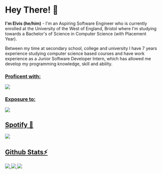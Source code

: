 # Hey There! 👋
**I'm Elvis (he/him)** - I'm an Aspiring Software Engineer who is currently enrolled at the University of the West of England, Bristol where I'm studying towards a Bachelor's of Science in Computer Science (with Placement Year). 

Between my time at secondary school, college and university I have 7 years experience studying computer science based courses and have work experience as a Junior Software Developer Intern, which has allowed me develop my programming knowledge, skill and ability. 

<a href="#">

### Proficent with:
<img src="https://skillicons.dev/icons?i=html,css,py,c,cpp"/>

### Exposure to:
<img src="https://skillicons.dev/icons?i=js,flask,cs,php,git"/>

<!-- Add Image sheilds (img.shields.io) for Status, Gaming?, Spotify and VSCode -->

## Spotify 🎵
<img src="https://spotify-github-profile.vercel.app/api/view?uid=elvis_arry03&cover_image=false&theme=default&show_offline=false&background_color=121212&interchange=false"/>

## Github Stats⚡
<img src="https://github-readme-stats.vercel.app/api/top-langs/?username=elvybean&&layout=donut-vertical&theme=shades-of-purple&count_private=true&langs_count=10&size_weight=0.5&count_weight=0.5"/>
<img src="https://github-readme-stats.vercel.app/api?username=elvybean&&theme=shades-of-purple&count_private=true"/>
<img src="https://streak-stats.demolab.com?user=elvybean&theme=shades-of-purple&count_private=true"/>

</a>
